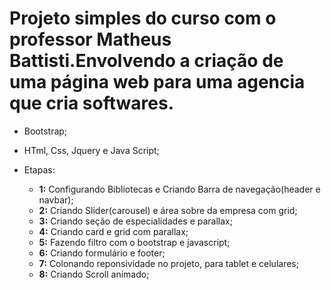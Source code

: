 #  Projeto simples do curso com o professor Matheus Battisti.Envolvendo a criação de uma página web para uma agencia que cria softwares.


* Bootstrap;
* HTml, Css, Jquery e Java Script;


* Etapas:
  - **1:** Configurando Bibliotecas e Criando Barra de navegação(header e navbar);
  - **2:** Criando Slider(carousel) e área sobre da empresa com grid;
  - **3:** Criando seção de especialidades e parallax;
  - **4:** Criando card e grid com parallax;
  - **5:** Fazendo filtro com o bootstrap e javascript;
  - **6:** Criando formulário e footer;
  - **7:** Colonando reponsividade no projeto, para tablet e celulares;
  - **8:** Criando Scroll animado;


